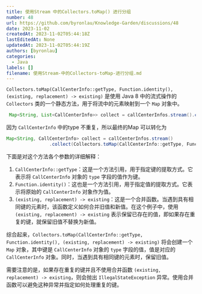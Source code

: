 ```yaml
---
title: 使用Stream 中的Collectors.toMap() 进行分组
number: 48
url: https://github.com/byronlau/Knowledge-Garden/discussions/48
date: 2023-11-02
createdAt: 2023-11-02T05:44:18Z
lastEditedAt: None
updatedAt: 2023-11-02T05:44:19Z
authors: [byronlau]
categories: 
  - Java
labels: []
filename: 使用Stream-中的Collectors-toMap-进行分组.md
---
```


`Collectors.toMap(CallCenterInfo::getType, Function.identity(), (existing, replacement) -> existing)` 是使用 Java 8 中的流式操作的 `Collectors` 类的一个静态方法，用于将流中的元素映射到一个 `Map` 对象中。

<!-- more -->
``` java
 Map<String, List<CallCenterInfo>> collect = callCenterInfos.stream().collect(Collectors.groupingBy(CallCenterInfo::getType)); 
```

因为 `CallCenterInfo` 中的type 不重复，所以最终的Map 可以转化为

``` java
Map<String, CallCenterInfo> collect = callCenterInfos.stream()
                .collect(Collectors.toMap(CallCenterInfo::getType, Function.identity(), (existing, replacement) -> existing));
```

下面是对这个方法各个参数的详细解释：

1. `CallCenterInfo::getType`：这是一个方法引用，用于指定键的提取方式。它表示将 `CallCenterInfo` 对象的 `type` 字段的值作为键。
2. `Function.identity()`：这也是一个方法引用，用于指定值的提取方式。它表示将原始的 `CallCenterInfo` 对象作为值。
3. `(existing, replacement) -> existing`：这是一个合并函数。当遇到具有相同键的元素时，该函数定义如何合并旧值和新值。在这个例子中，使用 `(existing, replacement) -> existing` 表示保留已存在的值，即如果存在重复的键，就保留旧值不替换为新值。

综合起来，`Collectors.toMap(CallCenterInfo::getType, Function.identity(), (existing, replacement) -> existing)` 将会创建一个 `Map` 对象，其中键是 `CallCenterInfo` 对象的 `type` 字段的值，值是对应的 `CallCenterInfo` 对象。同时，当遇到具有相同键的元素时，保留旧值。

需要注意的是，如果存在重复的键并且不使用合并函数 `(existing, replacement) -> existing`，则会抛出 `IllegalStateException` 异常。使用合并函数可以避免这种异常并指定如何处理重复的键。
<script src="https://giscus.app/client.js"
    data-repo="byronlau/Knowledge-Garden"
    data-repo-id="R_kgDOKkfaDQ"
    data-mapping="number"
    data-term="48"
    data-reactions-enabled="1"
    data-emit-metadata="0"
    data-input-position="bottom"
    data-theme="light"
    data-lang="zh-CN"
    crossorigin="anonymous"
    async>
</script>
        